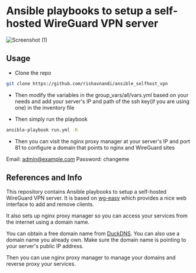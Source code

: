 # Ansible playbooks to setup a self-hosted WireGuard VPN server

![Screenshot (1)](https://user-images.githubusercontent.com/101431112/209468911-88c70c8d-c686-4dac-b4c7-bc3b1fb67568.png)

## Usage

- Clone the repo 
```bash
git clone https://github.com/rishavnandi/ansible_selfhost_vpn
```
- Then modify the variables in the group_vars/all/vars.yml based on your needs and add your server's IP and path of the ssh key(if you are using one) in the inventory file 

- Then simply run the playbook
```bash
ansible-playbook run.yml -K
```
- Then you can visit the nginx proxy manager at your server's IP and port 81 to configure a domain that points to nginx and WireGuard sites

Email:    admin@example.com
Password: changeme

## References and Info

This repository contains Ansible playbooks to setup a self-hosted WireGuard VPN server. It is based on [wg-easy](https://github.com/WeeJeWel/wg-easy) which provides a nice web interface to add and remove clients.

It also sets up nginx proxy manager so you can access your services from the internet using a domain name.

You can obtain a free domain name from [DuckDNS](https://www.duckdns.org/). You can also use a domain name you already own.
Make sure the domain name is pointing to your server's public IP address.

Then you can use nginx proxy manager to manage your domains and reverse proxy your services.

